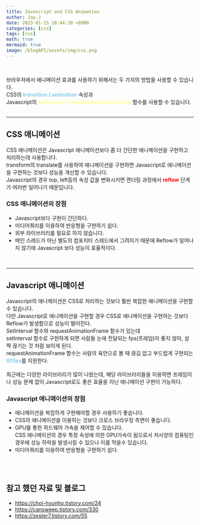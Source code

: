 ```yaml
---
title: Javascript and CSS Animation
author: Jay.J
date: 2023-01-15 18:44:39 +0900
categories: [css]
tags: [css]
math: true
mermaid: true
image: /blogAPI/assets/img/css.png
---
```


<br>

브라우저에서 애니메이션 효과를 사용하기 위해서는 두 가지의 방법을 사용할 수 있습니다. <br>
CSS의 <b style="color:skyblue">transition / animation</b> 속성과 <br>
Javascript의 <b style="color:#ffff99">setInterval / requestAnimationFrame </b> 함수를 사용할 수 있습니다.<br>
<br>

<hr>

## CSS 애니메이션

CSS 애니메이션은 Javascript 애니메이션보다 좀 더 간단한 애니메이션을 구현하고 처리하는데 사용합니다.<br>
transform의 translate를 사용하여 애니메이션을 구현하면 Javascript로 애니메이션을 구현하는 것보다 성능을 개선할 수 있습니다.<br>
Javascript의 경우 top, left등의 속성 값을 변화시키면 랜더링 과정에서 <b style="color:red">reflow</b> 단계가 여러번 일어나기 때문입니다.

### CSS 애니메이션의 장점
- Javascript보다 구현이 간단하다.
- 미디어쿼리를 이용하여 반응형을 구현하기 쉽다.
- 외부 라이브러리를 필요로 하지 않습니다.
- 메인 스레드가 아닌 별도의 컴포지터 스레드에서 그려지기 때문에 Reflow가 일어나지 않기에 Javascript 보다 성능이 효율적이다. 

<br>
<hr>

## Javascript 애니메이션

Javascript의 애니메이션은 CSS로 처리하는 것보다 훨씬 복잡한 애니메이션을 구현할 수 있습니다.<br>
다만 Javascript로 애니메이션을 구현할 경우 CSS로 애니메이션을 구현하는 것보다 Reflow가 발생함으로 성능이 떨어진다.<br>
SetInterval 함수와 requestAnimationFrame 함수가 있는데 <br>
setInterval 함수로 구현하게 되면 사람들 눈에 전달되는 fps(프레임)이 좋지 않아, 살짝 끊기는 것 처럼 보이게 된다.<br>
requestAnimationFrame 함수는 사람의 육안으로 볼 때 끊김 없고 부드럽게 구현되는 <b style="color:skyblue">60fps</b>를 지원한다.<br>
<br>
최근에는 다양한 라이브러리가 많이 나왔는데, 해당 라이브러리들을 이용하면 프레임이나 성능 문제 없이 Javascript로도 좋은 효율을 지닌 애니메이션 구현이 가능하다.

### Javascript 애니메이션의 장점
- 애니메이션을 복잡하게 구현해야할 경우 사용하기 좋습니다.
- CSS의 애니메이션을 이용하는 것보다 크로스 브라우징 측면이 좋습니다.
- GPU를 통한 하드웨어 가속을 제어할 수 있습니다. <br>
  CSS 애니메이션의 경우 특정 속성에 의한 GPU가속이 됨으로서 저사양의 컴퓨팅인 경우에 성능 하락을 발생시킬 수 있으나 이를 막을수 있습니다.
- 미디어쿼리를 이용하여 반응형을 구현하기 쉽다.

<br>
<br>

## 참고 했던 자료 및 블로그
- <a href="https://choi-hyunho.tistory.com/24" target="_blank">https://choi-hyunho.tistory.com/24</a>
- <a href="https://cansweep.tistory.com/330" target="_blank">https://cansweep.tistory.com/330</a>
- <a href="https://zester7.tistory.com/55" target="_blank">https://zester7.tistory.com/55</a>
